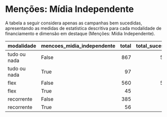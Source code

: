 # Menções: Mídia Independente

A tabela a seguir considera apenas as campanhas bem sucedidas, apresentando as medidas
de estatística descritiva para cada modalidade de financiamento e dimensão em destaque
(Menções: Mídia Independente).

| modalidade   | mencoes_midia_independente   |   total |   total_sucesso |   particip |   taxa_sucesso |   valor_sucesso |   media_sucesso |   std_sucesso |   min_sucesso |   max_sucesso |
|:-------------|:-----------------------------|--------:|----------------:|-----------:|---------------:|----------------:|----------------:|--------------:|--------------:|--------------:|
| tudo ou nada | False                        |     867 |             525 |       89,9 |           60,6 |     10.804.934,47 |        20.580,83 |      22.842,80 |         44,25 |     321.726,84 |
| tudo ou nada | True                         |      97 |              61 |       10,1 |           62,9 |      1.578.447,05 |        25.876,18 |      22.827,86 |       3.062,19 |     101.847,07 |
| flex         | False                        |     560 |             502 |       92,6 |           89,6 |      4.713.514,98 |         9.389,47 |      27.463,26 |         24,19 |     385.603,24 |
| flex         | True                         |      45 |              42 |        7,4 |           93,3 |       591.429,75 |        14.081,66 |      17.694,83 |         34,08 |      54.025,23 |
| recorrente   | False                        |     385 |              71 |       87,3 |           18,4 |        19.438,84 |          273,79 |        577,72 |          3,08 |       2.819,31 |
| recorrente   | True                         |      56 |               8 |       12,7 |           14,3 |         5.473,80 |          684,23 |       1.395,98 |         63,09 |       4.127,14 |
